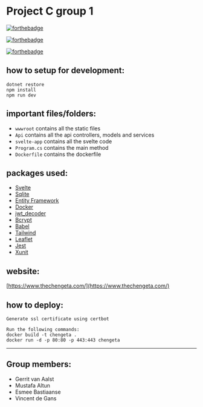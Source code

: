 # Project C group 1
[![forthebadge](https://forthebadge.com/images/badges/works-on-my-machine.svg)](https://forthebadge.com)

[![forthebadge](https://forthebadge.com/images/badges/built-with-love.svg)](https://forthebadge.com)

[![forthebadge](https://forthebadge.com/images/badges/fuck-it-ship-it.svg)](https://forthebadge.com)
## how to setup for development:
```
dotnet restore
npm install
npm run dev
```

## important files/folders:
- `wwwroot` contains all the static files
- `Api` contains all the api controllers, models and services
- `svelte-app` contains all the svelte code
- `Program.cs` contains the main method
- `Dockerfile` contains the dockerfile

## packages used:
- [Svelte](https://svelte.dev/)
- [Sqlite](https://www.sqlite.org/index.html)
- [Entity Framework](https://docs.microsoft.com/en-us/ef/core/)
- [Docker](https://www.docker.com/)
- [jwt_decoder](https://www.npmjs.com/package/jwt-decode)
- [Bcrypt](https://www.npmjs.com/package/bcrypt)
- [Babel](https://babeljs.io/)
- [Tailwind](https://tailwindcss.com/)
- [Leaflet](https://leafletjs.com/)
- [Jest](https://jestjs.io/)
- [Xunit](https://xunit.net/)

## website:
[https://www.thechengeta.com/](https://www.thechengeta.com/)

## how to deploy:
```
Generate ssl certificate using certbot

Run the following commands:
docker build -t chengeta .
docker run -d -p 80:80 -p 443:443 chengeta

```
 -----
## Group members:
- Gerrit van Aalst
- Mustafa Altun
- Esmee Bastiaanse
- Vincent de Gans